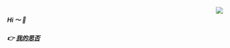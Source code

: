 <img align="right" src="https://github-readme-stats.vercel.app/api?username=booms21&show_icons=true&include_all_commits=true&count_private=true&include_all_commits=true&theme=graywhite&hide_border=true" />

##### Hi ～ 👋 

##### 👉  <a href="https://segmentfault.com/u/hello888">我的思否</a> 
